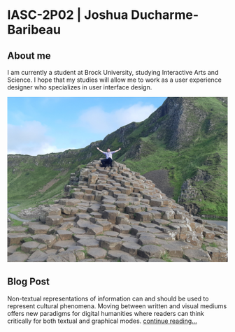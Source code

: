 # IASC-2P02 | Joshua Ducharme-Baribeau
## About me
I am currently a student at Brock University, studying Interactive Arts and Science. I hope that my studies will allow me to work as a user experience designer who specializes in user interface design.


![](imagez/placeholderBobRoss.jpg)

## Blog Post

Non-textual representations of information can and should be used to represent cultural phenomena. Moving between written and visual mediums offers new paradigms for digital humanities where readers can think critically for both textual and graphical modes. [continue reading...](blog)
